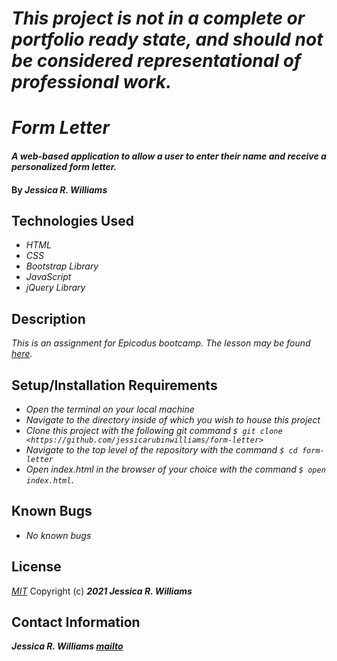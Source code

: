 # _This project is not in a complete or portfolio ready state, and should not be considered representational of professional work._

# _Form Letter_

#### _A web-based application to allow a user to enter their name and receive a personalized form letter._

#### By _**Jessica R. Williams**_

## Technologies Used

* _HTML_
* _CSS_
* _Bootstrap Library_
* _JavaScript_
* _jQuery Library_

## Description

_This is an assignment for Epicodus bootcamp. The lesson may be found [here](https://www.learnhowtoprogram.com/introduction-to-programming/javascript-and-jquery/practice-forms)._

## Setup/Installation Requirements

* _Open the terminal on your local machine_
* _Navigate to the directory inside of which you wish to house this project_
* _Clone this project with the following git command `$ git clone <https://github.com/jessicarubinwilliams/form-letter>`_
* _Navigate to the top level of the repository with the command `$ cd form-letter`_
* _Open index.html in the browser of your choice with the command `$ open index.html`_.

## Known Bugs

* _No known bugs_

## License
*[MIT](https://choosealicense.com/licenses/mit/)*
Copyright (c) **_2021 Jessica R. Williams_**
## Contact Information
**_Jessica R. Williams [mailto](mailto:jessicarubinwilliams@gmail.com)_**